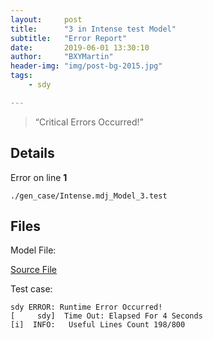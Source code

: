 ```yaml
---
layout:     post
title:      "3 in Intense test Model"
subtitle:   "Error Report"
date:       2019-06-01 13:30:10
author:     "BXYMartin"
header-img: "img/post-bg-2015.jpg"
tags:
    - sdy

---
```


> “Critical Errors Occurred!”


## Details

Error on line **1**

```
./gen_case/Intense.mdj_Model_3.test
```

## Files

Model File:

[Source File](https://github.com/BXYMartin/OO-Public/blob/master/test_mdj/Intense.mdj)

Test case:

```
sdy ERROR: Runtime Error Occurred!
[     sdy]  Time Out: Elapsed For 4 Seconds
[i]  INFO:	 Useful Lines Count 198/800
```


